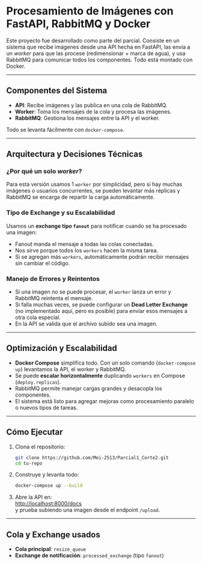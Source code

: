 # Procesamiento de Imágenes con FastAPI, RabbitMQ y Docker

Este proyecto fue desarrollado como parte del parcial. Consiste en un sistema que recibe imágenes desde una API hecha en FastAPI, las envía a un *worker* para que las procese (redimensionar + marca de agua), y usa RabbitMQ para comunicar todos los componentes. Todo está montado con Docker.

---

## Componentes del Sistema

- **API**: Recibe imágenes y las publica en una cola de RabbitMQ.
- **Worker**: Toma los mensajes de la cola y procesa las imágenes.
- **RabbitMQ**: Gestiona los mensajes entre la API y el worker.

Todo se levanta fácilmente con `docker-compose`.

---

## Arquitectura y Decisiones Técnicas

###  ¿Por qué un solo *worker*?

Para esta versión usamos 1 `worker` por simplicidad, pero si hay muchas imágenes o usuarios concurrentes, se pueden levantar más réplicas y RabbitMQ se encarga de repartir la carga automáticamente.

### Tipo de Exchange y su Escalabilidad

Usamos un **exchange tipo `fanout`** para notificar cuando se ha procesado una imagen:

- Fanout manda el mensaje a todas las colas conectadas.
- Nos sirve porque todos los `workers` hacen la misma tarea.
- Si se agregan más `workers`, automáticamente podrán recibir mensajes sin cambiar el código.

### Manejo de Errores y Reintentos

- Si una imagen no se puede procesar, el `worker` lanza un error y RabbitMQ reintenta el mensaje.
- Si falla muchas veces, se puede configurar un **Dead Letter Exchange** (no implementado aquí, pero es posible) para enviar esos mensajes a otra cola especial.
- En la API se valida que el archivo subido sea una imagen.

---

## Optimización y Escalabilidad

- **Docker Compose** simplifica todo. Con un solo comando (`docker-compose up`) levantamos la API, el worker y RabbitMQ.
- Se puede **escalar horizontalmente** duplicando `workers` en Compose (`deploy.replicas`).
- RabbitMQ permite manejar cargas grandes y desacopla los componentes.
- El sistema está listo para agregar mejoras como procesamiento paralelo o nuevos tipos de tareas.

---

## Cómo Ejecutar

1. Clona el repositorio:

    ```bash
    git clone https://github.com/Mei-2513/Parcial1_Corte2.git
    cd tu-repo
    ```

2. Construye y levanta todo:

    ```bash
    docker-compose up --build
    ```

3. Abre la API en:  
    [http://localhost:8000/docs](http://localhost:8000/docs)  
    y prueba subiendo una imagen desde el endpoint `/upload`.

---

## Cola y Exchange usados

- **Cola principal**: `resize_queue`
- **Exchange de notificación**: `processed_exchange` (tipo `fanout`)

